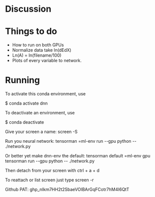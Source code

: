 # Discussion    

# Things to do
- How to run on both GPUs
- Normalize data take ln(dEdX)
- Ln(A) = ln(filename/100)
- Plots of every variable to network.

# Running
To activate this conda environment, use    

$ conda activate dnn   

To deactivate an environment, use

$ conda deactivate          

Give your screen a name:
screen -S <name> 

Run you neural network:
tensorman =ml-env run --gpu python -- ./network.py

Or better yet make dnn-env the default:
tensorman default =ml-env gpu
tensorman run --gpu python -- ./network.py

Then detach from your screen with
ctrl + a + d

To reattach or list screen just type
screen -r

Github PAT: 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